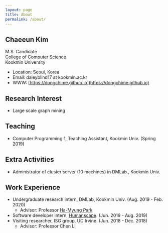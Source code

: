```yaml
---
layout: page
title: About
permalink: /about/
---
```


## Chaeeun Kim
M.S. Candidate<br/>
College of Computer Science  
Kookmin University

* Location: Seoul, Korea
* Email: daleyblind17 at kookmin.ac.kr
* WWW: [https://dongchime.github.io](https://dongchime.github.io)

## Research Interest
* Large scale graph mining

## Teaching
* Computer Programming 1, Teaching Assistant, Kookmin Univ. (Spring 2019)

## Extra Activities
* Administrator of cluster server (10 machines) in DMLab., Kookmin Univ.

## Work Experience
* Undergraduate research intern, DMLab, Kookmin Univ. (Aug. 2019 - Feb. 2020)
    + Advisor: Professor [Ha-Myung Park](http://hmpark.me/)
* Software developer intern, [Humanscape](https://humanscape.io/kr/). (Jun. 2019 - Aug. 2019)
* Visiting researcher, ISG group, UC Irvine. (Jun. 2018 - Dec. 2018) 
    + Advisor: Professor Chen Li